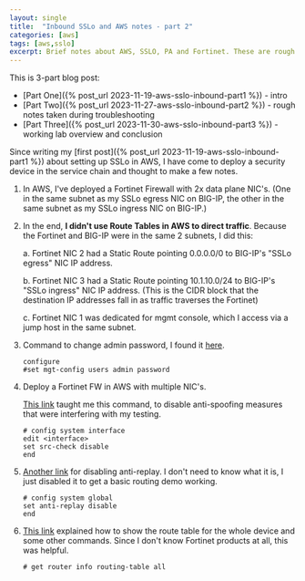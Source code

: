 ```yaml
---
layout: single
title:  "Inbound SSLo and AWS notes - part 2"
categories: [aws]
tags: [aws,sslo]
excerpt: Brief notes about AWS, SSLO, PA and Fortinet. These are rough notes I made during my first successful deployment of SSLo in AWS using GWLB and Fortinet.
---
```

This is 3-part blog post:
* [Part One]({% post_url 2023-11-19-aws-sslo-inbound-part1 %}) - intro 
* [Part Two]({% post_url 2023-11-27-aws-sslo-inbound-part2 %}) - rough notes taken during troubleshooting
* [Part Three]({% post_url 2023-11-30-aws-sslo-inbound-part3 %}) - working lab overview and conclusion

<!-- begin_excerpt -->
Since writing my [first post]({% post_url 2023-11-19-aws-sslo-inbound-part1 %}) about setting up SSLo in AWS, I have come to deploy a security device in the service chain and thought to make a few notes.

1. In AWS, I've deployed a Fortinet Firewall with 2x data plane NIC's. (One in the same subnet as my SSLo egress NIC on BIG-IP, the other in the same subnet as my SSLo ingress NIC on BIG-IP.)

2. In the end, **I didn't use Route Tables in AWS to direct traffic**. Because the Fortinet and BIG-IP were in the same 2 subnets, I did this:

   a. Fortinet NIC 2 had a Static Route pointing 0.0.0.0/0 to BIG-IP's "SSLo egress" NIC IP address.

   b. Fortinet NIC 3 had a Static Route pointing 10.1.10.0/24 to BIG-IP's "SSLo ingress" NIC IP address. (This is the CIDR block that the destination IP addresses fall in as traffic traverses the Fortinet)

   c. Fortinet NIC 1 was dedicated for mgmt console, which I access via a jump host in the same subnet. 

3. Command to change admin password, I found it [here](https://live.paloaltonetworks.com/t5/general-topics/from-the-cli-can-i-update-other-admin-account-passwords/td-p/26668).
   ```
   configure
   #set mgt-config users admin password
   ```
<!-- end_excerpt -->

4. Deploy a Fortinet FW in AWS with multiple NIC's.

   [This link](https://community.fortinet.com/t5/FortiGate/Technical-Tip-How-to-disable-Reverse-Path-Forwarding-RPF-per/ta-p/193338) taught me this command, to disable anti-spoofing measures that were interfering with my testing.
   ```
   # config system interface
   edit <interface>
   set src-check disable
   end
   ```

5. [Another link](https://community.fortinet.com/t5/FortiGate/Technical-Note-How-anti-replay-works-and-sniffer-usage-for/ta-p/194182) for disabling anti-replay. I don't need to know what it is, I just disabled it to get a basic routing demo working.
   ```
   # config system global
   set anti-replay disable
   end
   ```

6. [This link](https://www.hifence.com/blog/fortigate/the-definitive-guide-to-fortigate-troubleshooting-cli/) explained how to show the route table for the whole device and some other commands. Since I don't know Fortinet products at all, this was helpful.
   ```
   # get router info routing-table all
   ```
